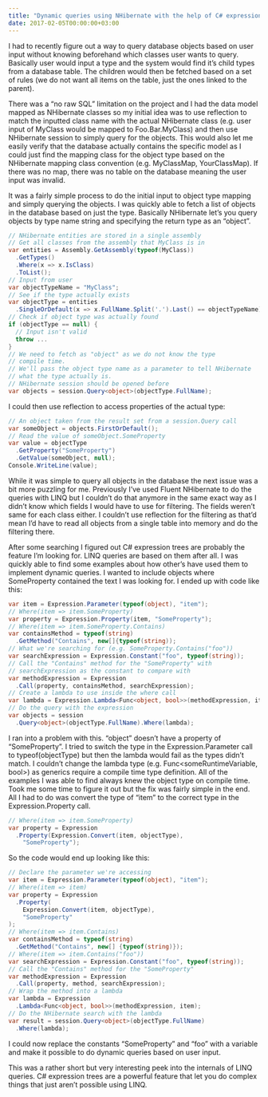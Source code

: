 ```yaml
---
title: "Dynamic queries using NHibernate with the help of C# expression trees"
date: 2017-02-05T00:00:00+03:00
---
```


I had to recently figure out a way to query database objects based on user input without knowing beforehand which classes user wants to query. Basically user would input a type and the system would find it’s child types from a database table. The children would then be fetched based on a set of rules (we do not want all items on the table, just the ones linked to the parent).

There was a “no raw SQL” limitation on the project and I had the data model mapped as NHibernate classes so my initial idea was to use reflection to match the inputted class name with the actual NHibernate class (e.g. user input of MyClass would be mapped to Foo.Bar.MyClass) and then use NHibernate session to simply query for the objects. This would also let me easily verify that the database actually contains the specific model as I could just find the mapping class for the object type based on the NHibernate mapping class convention (e.g. MyClassMap, YourClassMap). If there was no map, there was no table on the database meaning the user input was invalid.

It was a fairly simple process to do the initial input to object type mapping and simply querying the objects. I was quickly able to fetch a list of objects in the database based on just the type. Basically NHibernate let’s you query objects by type name string and specifying the return type as an “object”.

```csharp
// NHibernate entities are stored in a single assembly
// Get all classes from the assembly that MyClass is in
var entities = Assembly.GetAssembly(typeof(MyClass))
  .GetTypes()
  .Where(x => x.IsClass)
  .ToList();
// Input from user
var objectTypeName = "MyClass";
// See if the type actually exists
var objectType = entities
  .SingleOrDefault(x => x.FullName.Split('.').Last() == objectTypeName);
// Check if object type was actually found
if (objectType == null) {
  // Input isn't valid
  throw ...
}
// We need to fetch as "object" as we do not know the type
// compile time.
// We'll pass the object type name as a parameter to tell NHibernate
// what the type actually is.
// NHibernate session should be opened before
var objects = session.Query<object>(objectType.FullName);
```

I could then use reflection to access properties of the actual type:

```csharp
// An object taken from the result set from a session.Query call
var someObject = objects.FirstOrDefault();
// Read the value of someObject.SomeProperty
var value = objectType
  .GetProperty("SomeProperty")
  .GetValue(someObject, null);
Console.WriteLine(value);
```

While it was simple to query all objects in the database the next issue was a bit more puzzling for me. Previously I’ve used Fluent NHibernate to do the queries with LINQ but I couldn’t do that anymore in the same exact way as I didn’t know which fields I would have to use for filtering. The fields weren’t same for each class either. I couldn’t use reflection for the filtering as that’d mean I’d have to read all objects from a single table into memory and do the filtering there.

After some searching I figured out C# expression trees are probably the feature I’m looking for. LINQ queries are based on them after all. I was quickly able to find some examples about how other’s have used them to implement dynamic queries. I wanted to include objects where SomeProperty contained the text I was looking for. I ended up with code like this:

```csharp
var item = Expression.Parameter(typeof(object), "item");
// Where(item => item.SomeProperty)
var property = Expression.Property(item, "SomeProperty");
// Where(item => item.SomeProperty.Contains)
var containsMethod = typeof(string)
  .GetMethod("Contains", new[]{typeof(string));
// What we're searching for (e.g. SomeProperty.Contains("foo"))
var searchExpression = Expression.Constant("foo", typeof(string));
// Call the "Contains" method for the "SomeProperty" with
// searchExpression as the constant to compare with
var methodExpression = Expression
  .Call(property, containsMethod, searchExpression);
// Create a lambda to use inside the where call
var lambda = Expression.Lambda<Func<object, bool>>(methodExpression, item);
// Do the query with the expression
var objects = session
  .Query<object>(objectType.FullName).Where(lambda);
```

I ran into a problem with this. “object” doesn’t have a property of “SomeProperty”. I tried to switch the type in the Expression.Parameter call to typeof(objectType) but then the lambda would fail as the types didn’t match. I couldn’t change the lambda type (e.g. Func<someRuntimeVariable, bool>) as generics require a compile time type definition. All of the examples I was able to find always knew the object type on compile time. Took me some time to figure it out but the fix was fairly simple in the end. All I had to do was convert the type of “item” to the correct type in the Expression.Property call.

```csharp
// Where(item => item.SomeProperty)
var property = Expression
  .Property(Expression.Convert(item, objectType),
    "SomeProperty");
```

So the code would end up looking like this:

```csharp
// Declare the parameter we're accessing
var item = Expression.Parameter(typeof(object), "item");
// Where(item => item)
var property = Expression
  .Property(
    Expression.Convert(item, objectType),
    "SomeProperty"
);
// Where(item => item.Contains)
var containsMethod = typeof(string)
  .GetMethod("Contains", new[] {typeof(string)});
// Where(item => item.Contains("foo"))
var searchExpression = Expression.Constant("foo", typeof(string));
// Call the "Contains" method for the "SomeProperty"
var methodExpression = Expression
  .Call(property, method, searchExpression);
// Wrap the method into a lambda
var lambda = Expression
  .Lambda<Func<object, bool>>(methodExpression, item);
// Do the NHibernate search with the lambda
var result = session.Query<object>(objectType.FullName)
  .Where(lambda);
```

I could now replace the constants “SomeProperty” and “foo” with a variable and make it possible to do dynamic queries based on user input.

This was a rather short but very interesting peek into the internals of LINQ queries. C# expression trees are a powerful feature that let you do complex things that just aren’t possible using LINQ.
